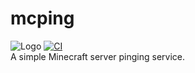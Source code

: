# mcping
![Logo](https://raw.githubusercontent.com/randomairborne/mcping/main/icon.png)
[![CI](https://github.com/randomairborne/mcping/actions/workflows/build.yml/badge.svg)](https://github.com/randomairborne/mcping/actions/workflows/build.yml)<br>
A simple Minecraft server pinging service.
